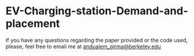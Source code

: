 # EV-Charging-station-Demand-and-placement
If you have any questions regarding the paper provided or the code used, please, feel free to email me at andualem_girma@berkeley.edu
